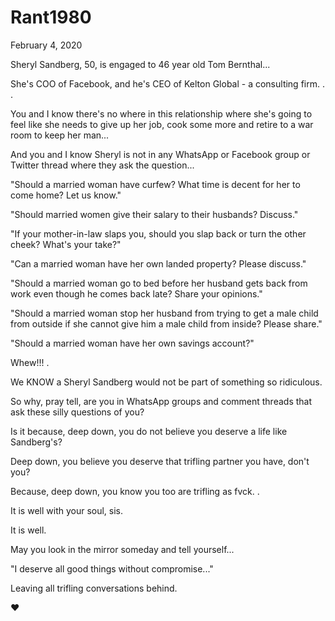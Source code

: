 # Rant1980


February 4, 2020

Sheryl Sandberg, 50, is engaged to 46 year old Tom Bernthal...

She's COO of Facebook, and he's CEO of Kelton Global - a consulting firm.
.
.

You and I know there's no where in this relationship where she's going to feel like she needs to give up her job, cook some more and retire to a war room to keep her man...

And you and I know Sheryl is not in any WhatsApp or Facebook group or Twitter thread where they ask the question...

"Should a married woman have curfew? What time is decent for her to come home? Let us know."

"Should married women give their salary to their husbands? Discuss."

"If your mother-in-law slaps you, should you slap back or turn the other cheek? What's your take?"

"Can a married woman have her own landed property? Please discuss."

"Should a married woman go to bed before her husband gets back from work even though he comes back late? Share your opinions."

"Should a married woman stop her husband from trying to get a male child from outside if she cannot give him a male child from inside? Please share."

"Should a married woman have her own savings account?"

Whew!!!
.

We KNOW a Sheryl Sandberg would not be part of something so ridiculous.

So why, pray tell, are you in WhatsApp groups and comment threads that ask these silly questions of you?

Is it because, deep down, you do not believe you deserve a life like Sandberg's?

Deep down, you believe you deserve that trifling partner you have, don't you?

Because, deep down, you know you too are trifling as fvck.
.

It is well with your soul, sis.

It is well.

May you look in the mirror someday and tell yourself...

"I deserve all good things without compromise..."

Leaving all trifling conversations behind.

❤